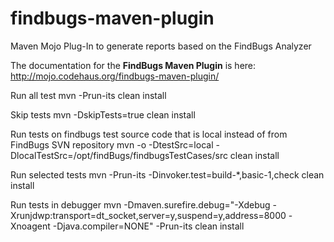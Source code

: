findbugs-maven-plugin
=====================

Maven Mojo Plug-In to generate reports based on the FindBugs Analyzer

The documentation for the **FindBugs Maven Plugin** is here: http://mojo.codehaus.org/findbugs-maven-plugin/


Run all test
mvn -Prun-its clean install

Skip tests
mvn -DskipTests=true clean install

Run tests on findbugs test source code that is local instead of from FindBugs SVN repository
mvn -o -DtestSrc=local -DlocalTestSrc=/opt/findBugs/findbugsTestCases/src clean install
 

Run selected tests
mvn -Prun-its -Dinvoker.test=build-*,basic-1,check clean install


Run tests in debugger
mvn -Dmaven.surefire.debug="-Xdebug -Xrunjdwp:transport=dt_socket,server=y,suspend=y,address=8000 -Xnoagent -Djava.compiler=NONE" -Prun-its clean install 

